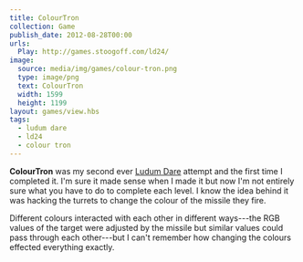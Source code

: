 ```yaml
---
title: ColourTron
collection: Game
publish_date: 2012-08-28T00:00
urls:
  Play: http://games.stoogoff.com/ld24/
image:
  source: media/img/games/colour-tron.png
  type: image/png
  text: ColourTron
  width: 1599
  height: 1199
layout: games/view.hbs
tags:
  - ludum dare
  - ld24
  - colour tron
---
```


**ColourTron** was my second ever [Ludum Dare](http://ludumdare.com/compo/) attempt and the first time I completed it. I'm sure it made sense when I made it but now I'm not entirely sure what you have to do to complete each level. I know the idea behind it was hacking the turrets to change the colour of the missile they fire.

Different colours interacted with each other in different ways---the RGB values of the target were adjusted by the missile but similar values could pass through each other---but I can't remember how changing the colours effected everything exactly.
